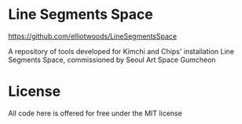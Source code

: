# Line Segments Space

https://github.com/elliotwoods/LineSegmentsSpace

A repository of tools developed for Kimchi and Chips' installation Line Segments Space, commissioned by Seoul Art Space Gumcheon

# License

All code here is offered for free under the MIT license
